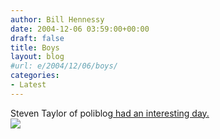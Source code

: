 ```yaml
---
author: Bill Hennessy
date: 2004-12-06 03:59:00+00:00
draft: false
title: Boys
layout: blog
#url: e/2004/12/06/boys/
categories:
- Latest
---
```


Steven Taylor of poliblog[ had an interesting day.](https://www.poliblogger.com/index.php?p=5526)   
![](https://blog.billhennessy.com/aggbug.aspx?PostID=471)

